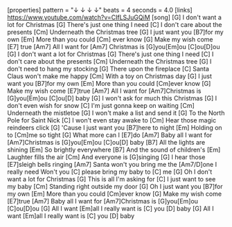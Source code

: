 [properties]
pattern = "↓ ↓ ↓ ↓"
beats = 4
seconds = 4.0
[links]
https://www.youtube.com/watch?v=CIfLSJuGQiM
[song]
[G] I don't want a lot for Christmas
[G] There's just one thing I need
[C] I don't care about the presents
[Cm] Underneath the Christmas tree
[G] I just want you [B7]for my own
[Em] More than you could [Cm] ever know
[G] Make my wish come [E7] true
[Am7] All I want for [Am7] Christmas is 
[G]you[Em]ou
[C]ou[D]ou
[G] I don't want a lot for Christmas
[G] There's just one thing I need
[C] I don't care about the presents
[Cm] Underneath the Christmas tree
[G] I don't need to hang my stocking
[G] There upon the fireplace
[C] Santa Claus won't make me happy
[Cm] With a toy on Christmas day
[G] I just want you [B7]for my own
[Em] More than you could [Cm]ever know
[G] Make my wish come [E7]true
[Am7] All I want for [Am7]Christmas is 
[G]you[Em]ou
[C]ou[D] baby
[G] I won't ask for much this Christmas
[G] I don't even wish for snow
[C] I'm just gonna keep on waiting
[Cm] Underneath the mistletoe
[G] I won't make a list and send it
[G] To the North Pole for Saint Nick
[C] I won't even stay awake to
[Cm] Hear those magic reindeers click
[G] 'Cause I just want you [B7]here to night
[Em] Holding on to [Cm]me so tight
[G] What more can I [E7]do
[Am7] Baby all I want for [Am7]Christmas is 
[G]you[Em]ou
[C]ou[D] baby
[B7] All the lights are shining
[Em] So brightly everywhere
[B7] And the sound of children's
[Em] Laughter fills the air
[Cm] And everyone is [G]singing
[G] I hear those [E7]sleigh bells ringing
[Am7] Santa won't you bring me the [Am7/D]one I really need
Won't you [C] please bring my baby to [C] me
[G] Oh I don't want a lot for Christmas
[G] This is all I'm asking for
[C] I just want to see my baby
[Cm] Standing right outside my door
[G] Oh I just want you [B7]for my own
[Em] More than you could [Cm]ever know
[G] Make my wish come [E7]true
[Am7] Baby all I want for [Am7]Christmas is 
[G]you[Em]ou
[C]ou[D]ou
[G] All I want [Em]all I really want 
is [C] you  [D] baby
[G] All I want [Em]all I really want 
is [C] you  [D] baby